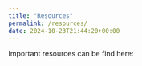```yaml
---
title: "Resources"
permalink: /resources/
date: 2024-10-23T21:44:20+00:00
---
```


Important resources can be find here: